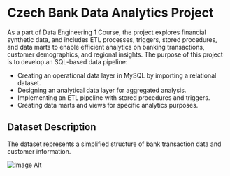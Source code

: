 # Czech Bank Data Analytics Project 

As a part of Data Engineering 1 Course, the project explores financial synthetic data, and includes ETL processes, triggers, stored procedures, and data marts to enable efficient analytics on banking transactions, customer demographics, and regional insights.
The purpose of this project is to develop an SQL-based data pipeline:

- Creating an operational data layer in MySQL by importing a relational dataset.
- Designing an analytical data layer for aggregated analysis.
- Implementing an ETL pipeline with stored procedures and triggers.
- Creating data marts and views for specific analytics purposes.

## Dataset Description
The dataset represents a simplified structure of bank transaction data and customer information.

![Image Alt](https://relational-data.org/assets/img/datasets-generated/cs.svg)


